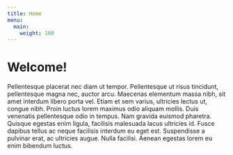 ```yaml
---
title: Home
menu:
  main:
    weight: 100
---
```


# Welcome!

Pellentesque placerat nec diam ut tempor. Pellentesque ut risus tincidunt, pellentesque magna nec, auctor arcu. Maecenas elementum massa nibh, sit amet interdum libero porta vel. Etiam et sem varius, ultricies lectus ut, congue nibh. Proin luctus lorem maximus odio aliquam mollis. Duis venenatis pellentesque odio in tempus. Nam gravida euismod pharetra. Quisque egestas enim ligula, facilisis malesuada lacus ultricies id. Fusce dapibus tellus ac neque facilisis interdum eu eget est. Suspendisse a pulvinar erat, ac ultricies augue. Nulla facilisi. Aenean egestas lorem eu enim bibendum luctus.
